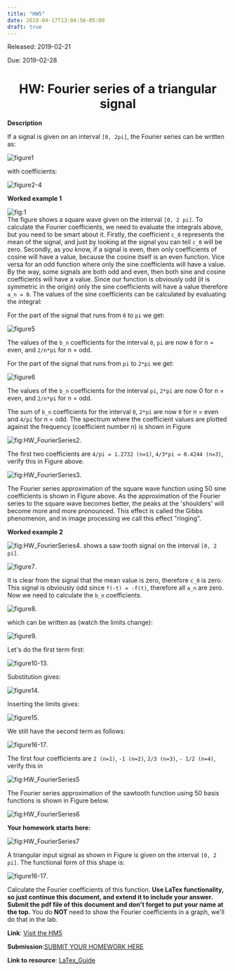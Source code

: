 ```yaml
---
title: "HW5"
date: 2018-04-17T13:04:56-05:00
draft: true
---
```


Released: 2019-02-21

Due: 2019-02-28

<center><h1> HW: Fourier series of a triangular signal </h1></center>  

**Description**

If a signal is given on an interval ```[0, 2pi]```, the Fourier series can be written as:

![figure1](https://localhost:1313/hw/HW_other/Fourier1.png)

with coefficients:

![figure2-4](https://localhost:1313/hw/HW_other/Fourier2-4.png)

**Worked example 1**

![fig:1](https://localhost:1313/hw/hw_fourierseries/HW_FourierSeries1.png)  
The figure shows a square wave given on the interval ```[0, 2 pi]```. To calculate the Fourier coefficients, we need to evaluate the integrals above, but you need to be smart about it. Firstly, the coefficient ```c_0``` represents the mean of the signal, and just by looking at the signal you can tell ```c_0``` will be zero. Secondly, as you know, if a signal is even, then only coefficients of cosine will have a value, because the cosine itself is an even function. Vice versa for an odd function where only the sine coefficients will have a value. By the way, some signals are both odd and even, then both sine and cosine coefficients will have a value. Since our function is obviously odd (it is symmetric in the origin) only the sine coefficients will have a value therefore ```a_n = 0```. The values of the sine coefficients can be calculated by evaluating the integral:

For the part of the signal that runs from ```0``` to ```pi``` we get:

![figure5](https://localhost:1313/hw/HW_other/fourier5.png)

The values of the ```b_n``` coefficients for the interval ```0```, ```pi``` are now ```0``` for n = even, and ```2/n*pi``` for n = odd.

For the part of the signal that runs from ```pi``` to ```2*pi``` we get:

![figure6](https://localhost:1313/hw/HW_other/fourier6.png)

The values of the ```b_n``` coefficients for the interval ```pi```, ```2*pi``` are now 0 for n = even, and ```2/n*pi``` for n = odd.

The sum of ```b_n``` coefficients for the interval ```0```, ```2*pi``` are now ```0``` for n = even and ```4/pi``` for n = odd. The spectrum where the coefficient values are plotted against the frequency (coefficient number n) is shown in Figure

![fig:HW_FourierSeries2](https://localhost:1313/hw/hw_fourierseries/HW_FourierSeries2.png).

The first two coefficients are ```4/pi = 1.2732 (n=1)```, ```4/3*pi = 0.4244 (n=3)```, verify this in Figure above.

![fig:HW_FourierSeries3](https://localhost:1313/hw/hw_fourierseries/HW_FourierSeries3.png).

The Fourier series approximation of the square wave function using 50 sine coefficients is shown in Figure above. As the approximation of the Fourier series to the square wave becomes better, the peaks at the 'shoulders' will become more and more pronounced. This effect is called the Gibbs phenomenon, and in image processing we call this effect "ringing".

**Worked example 2**

![fig:HW_FourierSeries4](https://localhost:1313/hw/hw_fourierseries/HW_FourierSeries4.png).
shows a saw tooth signal on the interval ```[0, 2 pi]```.

![figure7](https://localhost:1313/data/hw/HW_other/fourier7.png).

It is clear from the signal that the mean value is zero, therefore ```c_0``` is zero. This signal is obviously odd since ```f(-t) = -f(t)```, therefore all ```a_n``` are zero. Now we need to calculate the ```b_n``` coefficients.

![figure8](https://localhost:1313/hw/HW_other/fourier8.png).

which can be written as (watch the limits change):

![figure9](https://localhost:1313/hw/HW_other/fourier9.png).

Let's do the first term first:

![figure10-13](https://localhost:1313/hw/HW_other/fourier10-13.png).

Substitution gives:

![figure14](https://localhost:1313/hw/HW_other/fourier14.png).

Inserting the limits gives:

![figure15](https://localhost:1313/hw/HW_other/fourier15.png).

We still have the second term as follows:

![figure16-17](https://localhost:1313/hw/HW_other/fourier16-17.png).

The first four coefficients are ```2 (n=1)```, ```-1 (n=2)```, ```2/3 (n=3)```, ```- 1/2 (n=4)```, verify this in

![fig:HW_FourierSeries5](https://localhost:1313/hw/hw_fourierseries/HW_FourierSeries5.png)

The Fourier series approximation of the sawtooth function using 50 basis functions is shown in Figure below.

![fig:HW_FourierSeries6](https://localhost:1313/hw/hw_fourierseries/HW_FourierSeries6.png)

**Your homework starts here:**

![fig:HW_FourierSeries7](https://localhost:1313/hw/hw_fourierseries/HW_FourierSeries7.png)

A triangular input signal as shown in Figure is given on the interval ```[0, 2 pi]```. The functional form of this shape is:

![figure16-17](https://localhost:1313/hw/HW_other/fourier16-17.png).

Calculate the Fourier coefficients of this function.
**Use LaTex functionality, so just continue this document, and extend it to include your answer. Submit the pdf file of this document and don't forget to put your name at the top.** You do **NOT** need to show the Fourier coefficients in a graph, we'll do that in the lab.

**Link**: [Visit the HM5](https://localhost:1313/hw/HW_TheveninEquivalents )

**Submission**:[SUBMIT YOUR HOMEWORK HERE]()

**Link to resource**: [LaTex_Guide](https://localhost:1313/resources/LaTex_Guide.mds)
